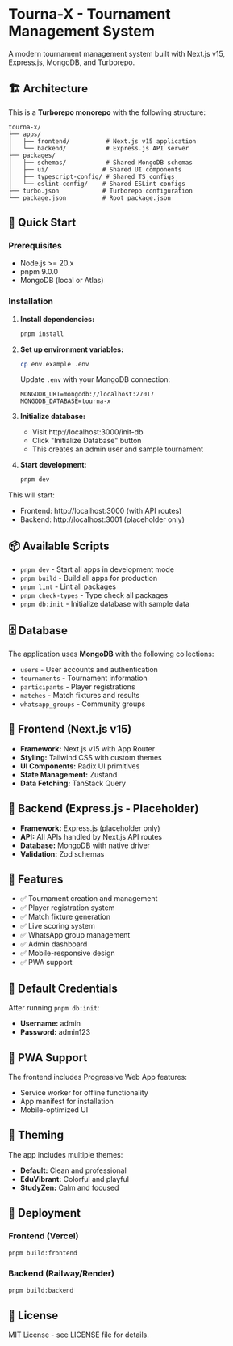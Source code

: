 # Tourna-X - Tournament Management System

A modern tournament management system built with Next.js v15, Express.js, MongoDB, and Turborepo.

## 🏗️ Architecture

This is a **Turborepo monorepo** with the following structure:

```
tourna-x/
├── apps/
│   ├── frontend/          # Next.js v15 application
│   └── backend/           # Express.js API server
├── packages/
│   ├── schemas/           # Shared MongoDB schemas
│   ├── ui/               # Shared UI components
│   ├── typescript-config/ # Shared TS configs
│   └── eslint-config/    # Shared ESLint configs
├── turbo.json            # Turborepo configuration
└── package.json          # Root package.json
```

## 🚀 Quick Start

### Prerequisites
- Node.js >= 20.x
- pnpm 9.0.0
- MongoDB (local or Atlas)

### Installation

1. **Install dependencies:**
   ```bash
   pnpm install
   ```

2. **Set up environment variables:**
   ```bash
   cp env.example .env
   ```
   
   Update `.env` with your MongoDB connection:
   ```env
   MONGODB_URI=mongodb://localhost:27017
   MONGODB_DATABASE=tourna-x
   ```

3. **Initialize database:**
   - Visit http://localhost:3000/init-db
   - Click "Initialize Database" button
   - This creates an admin user and sample tournament

4. **Start development:**
   ```bash
   pnpm dev
   ```

This will start:
- Frontend: http://localhost:3000 (with API routes)
- Backend: http://localhost:3001 (placeholder only)

## 📦 Available Scripts

- `pnpm dev` - Start all apps in development mode
- `pnpm build` - Build all apps for production
- `pnpm lint` - Lint all packages
- `pnpm check-types` - Type check all packages
- `pnpm db:init` - Initialize database with sample data

## 🗄️ Database

The application uses **MongoDB** with the following collections:
- `users` - User accounts and authentication
- `tournaments` - Tournament information
- `participants` - Player registrations
- `matches` - Match fixtures and results
- `whatsapp_groups` - Community groups

## 🎨 Frontend (Next.js v15)

- **Framework:** Next.js v15 with App Router
- **Styling:** Tailwind CSS with custom themes
- **UI Components:** Radix UI primitives
- **State Management:** Zustand
- **Data Fetching:** TanStack Query

## 🔧 Backend (Express.js - Placeholder)

- **Framework:** Express.js (placeholder only)
- **API:** All APIs handled by Next.js API routes
- **Database:** MongoDB with native driver
- **Validation:** Zod schemas

## 🎯 Features

- ✅ Tournament creation and management
- ✅ Player registration system
- ✅ Match fixture generation
- ✅ Live scoring system
- ✅ WhatsApp group management
- ✅ Admin dashboard
- ✅ Mobile-responsive design
- ✅ PWA support

## 🔐 Default Credentials

After running `pnpm db:init`:
- **Username:** admin
- **Password:** admin123

## 📱 PWA Support

The frontend includes Progressive Web App features:
- Service worker for offline functionality
- App manifest for installation
- Mobile-optimized UI

## 🎨 Theming

The app includes multiple themes:
- **Default:** Clean and professional
- **EduVibrant:** Colorful and playful
- **StudyZen:** Calm and focused

## 🚀 Deployment

### Frontend (Vercel)
```bash
pnpm build:frontend
```

### Backend (Railway/Render)
```bash
pnpm build:backend
```

## 📄 License

MIT License - see LICENSE file for details.
